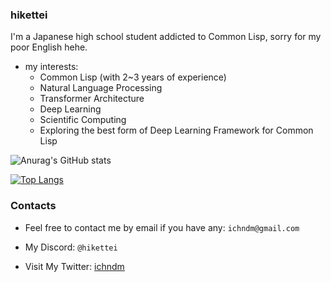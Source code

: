 ### hikettei

I'm a Japanese high school student addicted to Common Lisp, sorry for my poor English hehe.

- my interests:
    - Common Lisp (with 2~3 years of experience)
    - Natural Language Processing
    - Transformer Architecture
    - Deep Learning
    - Scientific Computing
    - Exploring the best form of Deep Learning Framework for Common Lisp

![Anurag's GitHub stats](https://github-readme-stats.vercel.app/api?username=hikettei&show_icons=true&theme=graywhite&count_private=true)

[![Top Langs](https://github-readme-stats.vercel.app/api/top-langs/?username=hikettei)](https://github.com/anuraghazra/github-readme-stats)

### Contacts

- Feel free to contact me by email if you have any: `ichndm@gmail.com`

- My Discord: `@hikettei`

- Visit My Twitter: [ichndm](https://twitter.com/ichndm)
